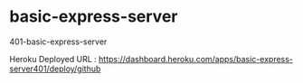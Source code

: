 # basic-express-server
401-basic-express-server

Heroku Deployed URL : https://dashboard.heroku.com/apps/basic-express-server401/deploy/github

